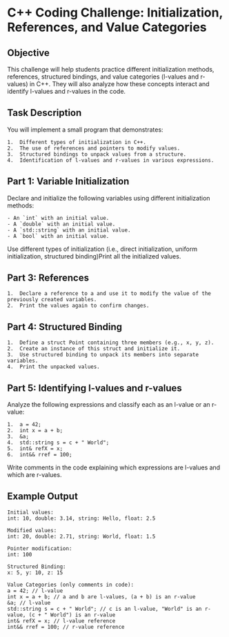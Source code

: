 # C++ Coding Challenge: Initialization, References, and Value Categories

## Objective

This challenge will help students practice different initialization methods, references, structured bindings, and value categories (l-values and r-values) in C++. They will also analyze how these concepts interact and identify l-values and r-values in the code.

## Task Description

You will implement a small program that demonstrates:

    1.	Different types of initialization in C++.
    2.	The use of references and pointers to modify values.
    3.	Structured bindings to unpack values from a structure.
    4.	Identification of l-values and r-values in various expressions.


## Part 1: Variable Initialization

Declare and initialize the following variables using different initialization methods:

	- An `int` with an initial value.
	- A `double` with an initial value.
	- A `std::string` with an initial value.
	- A `bool` with an initial value.

Use different types of initialization (i.e., direct initialization, uniform initialization, structured binding)Print all the initialized values.

## Part 3: References
    1.	Declare a reference to a and use it to modify the value of the previously created variables.
    2.	Print the values again to confirm changes.

## Part 4: Structured Binding
	1.	Define a struct Point containing three members (e.g., x, y, z).
	2.	Create an instance of this struct and initialize it.
	3.	Use structured binding to unpack its members into separate variables.
	4.	Print the unpacked values.

## Part 5: Identifying l-values and r-values

Analyze the following expressions and classify each as an l-value or an r-value:

    1.	a = 42;
    2.	int x = a + b;
    3.	&a;
    4.	std::string s = c + " World";
    5.	int& refX = x;
    6.	int&& rref = 100;

Write comments in the code explaining which expressions are l-values and which are r-values.

## Example Output
```
Initial values:
int: 10, double: 3.14, string: Hello, float: 2.5

Modified values:
int: 20, double: 2.71, string: World, float: 1.5

Pointer modification:
int: 100

Structured Binding:
x: 5, y: 10, z: 15

Value Categories (only comments in code):
a = 42; // l-value
int x = a + b; // a and b are l-values, (a + b) is an r-value
&a; // l-value
std::string s = c + " World"; // c is an l-value, "World" is an r-value, (c + " World") is an r-value
int& refX = x; // l-value reference
int&& rref = 100; // r-value reference
```